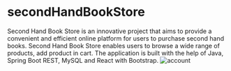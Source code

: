 # secondHandBookStore
Second Hand Book Store is an innovative project that aims to provide a convenient and efficient online platform for users to purchase second hand books. Second Hand Book Store enables users to browse a wide range of products, add product in cart. The application is built with the help of Java, Spring Boot REST, MySQL and React with Bootstrap.
![account](https://github.com/Aditya2462001/secondHandBookStore/assets/63384884/27cf64e8-ff11-460d-80b5-baf4c875d67e)
